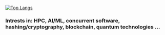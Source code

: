 <!--- [![My GitHub stats](https://github-readme-stats.vercel.app/api?username=jounaidr&theme=tokyonight&count_private=true&include_all_commits=true&hide_rank=true&show_icons=true&disable_animations=true&line_height=24&cache_seconds=1800)](https://github.com/anuraghazra/github-readme-stats)---> 
[![Top Langs](https://github-readme-stats.vercel.app/api/top-langs/?username=jounaidr&exclude_repo=jrvr-world,jrc-node-javadocs,jrc-node-API-docs&theme=tokyonight&layout=compact&langs_count=8)](https://github.com/anuraghazra/github-readme-stats)
<!--- </br><sup>(I lost all my 2019 private contributions btw which was like 70% of them 😵‍)</sup> --->

### Intrests in: HPC, AI/ML, concurrent software, hashing/cryptography, blockchain, quantum technologies ...


